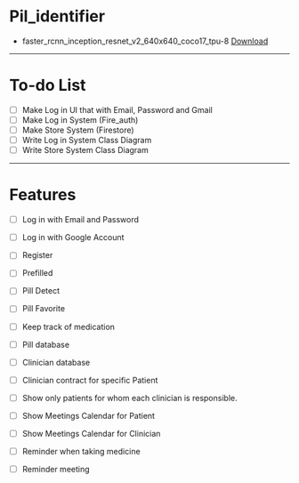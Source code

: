 # Pil_identifier

- faster_rcnn_inception_resnet_v2_640x640_coco17_tpu-8 [Download](https://drive.google.com/file/d/1hf3xRdbGpKeerWvzEZhnTc4OZkxeXZe7/view?usp=sharing)

---

# To-do List
- [ ] Make Log in UI that with Email, Password and Gmail
- [ ] Make Log in System (Fire_auth)
- [ ] Make Store System (Firestore)
- [ ] Write Log in System Class Diagram 
- [ ] Write Store System Class Diagram 

---

# Features
- [ ] Log in with Email and Password
- [ ] Log in with Google Account
- [ ] Register
- [ ] Prefilled
- [ ] Pill Detect
- [ ] Pill Favorite
- [ ] Keep track of medication
- [ ] Pill database
- [ ] Clinician database
- [ ] Clinician contract for specific Patient
- [ ] Show only patients for whom each clinician is responsible.
- [ ] Show Meetings Calendar for Patient
- [ ] Show Meetings Calendar for Clinician
- [ ] Reminder when taking medicine
- [ ] Reminder meeting

